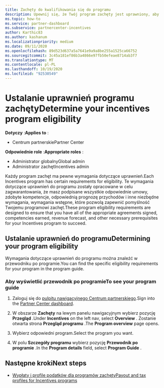 ```yaml
---
title: Zachęty do kwalifikowania się do programu
description: Upewnij się, że Twój program zachęty jest uprawniony, aby móc otrzymywać opłaty. Ten proces obejmuje sprawdzanie uprawnień w przewodniku programu.
ms.topic: how-to
ms.service: partner-dashboard
ms.subservice: partnercenter-incentives
author: Karthic83
ms.author: kashanum
ms.localizationpriority: medium
ms.date: 09/11/2020
ms.openlocfilehash: 89d523d637a5a7641e9a9a8be255a1525ca66752
ms.sourcegitcommit: 3c45a181ef86b3a4866e97fb50efeae8714ab3f7
ms.translationtype: MT
ms.contentlocale: pl-PL
ms.lasthandoff: 10/19/2020
ms.locfileid: "92530549"
---
```

# <a name="determine-your-incentives-program-eligibility"></a><span data-ttu-id="6646a-104">Ustalanie uprawnień programu zachęty</span><span class="sxs-lookup"><span data-stu-id="6646a-104">Determine your incentives program eligibility</span></span>

<span data-ttu-id="6646a-105">**Dotyczy** :</span><span class="sxs-lookup"><span data-stu-id="6646a-105">**Applies to** :</span></span>

- <span data-ttu-id="6646a-106">Centrum partnerskie</span><span class="sxs-lookup"><span data-stu-id="6646a-106">Partner Center</span></span>

<span data-ttu-id="6646a-107">**Odpowiednie role** :</span><span class="sxs-lookup"><span data-stu-id="6646a-107">**Appropriate roles** :</span></span>

- <span data-ttu-id="6646a-108">Administrator globalny</span><span class="sxs-lookup"><span data-stu-id="6646a-108">Global admin</span></span>
- <span data-ttu-id="6646a-109">Administrator zachęt</span><span class="sxs-lookup"><span data-stu-id="6646a-109">Incentives admin</span></span>

 <span data-ttu-id="6646a-110">Każdy program zachęt ma pewne wymagania dotyczące uprawnień.</span><span class="sxs-lookup"><span data-stu-id="6646a-110">Each Incentives program has certain requirements for eligibility.</span></span> <span data-ttu-id="6646a-111">Te wymagania dotyczące uprawnień do programu zostały opracowane w celu zagwarantowania, że masz podpisane wszystkie odpowiednie umowy, zdobyte kompetencje, odpowiednią prognozę przychodów i inne niezbędne wymagania, wymagania wstępne, które pozwolą zapewnić pomyślność Twojemu programowi zachęt.</span><span class="sxs-lookup"><span data-stu-id="6646a-111">These program eligibility requirements are designed to ensure that you have all of the appropriate agreements signed, competencies earned, revenue forecast, and other necessary prerequisites for your Incentives program to succeed.</span></span>

## <a name="determining-your-program-eligibility"></a><span data-ttu-id="6646a-112">Ustalanie uprawnień do programu</span><span class="sxs-lookup"><span data-stu-id="6646a-112">Determining your program eligibility</span></span>

<span data-ttu-id="6646a-113">Wymagania dotyczące uprawnień do programu można znaleźć w przewodniku po programie.</span><span class="sxs-lookup"><span data-stu-id="6646a-113">You can find the specific eligibility requirements for your program in the program guide.</span></span> 

### <a name="to-see-your-program-guide"></a><span data-ttu-id="6646a-114">Aby wyświetlić przewodnik po programie</span><span class="sxs-lookup"><span data-stu-id="6646a-114">To see your program guide</span></span>

1. <span data-ttu-id="6646a-115">Zaloguj się do [pulpitu nawigacyjnego Centrum partnerskiego](https://partner.microsoft.com/dashboard/).</span><span class="sxs-lookup"><span data-stu-id="6646a-115">Sign into the [Partner Center dashboard](https://partner.microsoft.com/dashboard/).</span></span>

2. <span data-ttu-id="6646a-116">W obszarze **Zachęty** na lewym panelu nawigacyjnym wybierz pozycję **Przegląd** .</span><span class="sxs-lookup"><span data-stu-id="6646a-116">Under **Incentives** on the left nav, select **Overview** .</span></span> <span data-ttu-id="6646a-117">Zostanie otwarta strona **Przegląd programu** .</span><span class="sxs-lookup"><span data-stu-id="6646a-117">The **Program overview** page opens.</span></span>

3. <span data-ttu-id="6646a-118">Wybierz odpowiedni program.</span><span class="sxs-lookup"><span data-stu-id="6646a-118">Select the program you want.</span></span>

4. <span data-ttu-id="6646a-119">W polu **Szczegóły programu** wybierz pozycję **Przewodnik po programie** .</span><span class="sxs-lookup"><span data-stu-id="6646a-119">In the **Program details** field, select **Program Guide** .</span></span>

## <a name="next-steps"></a><span data-ttu-id="6646a-120">Następne kroki</span><span class="sxs-lookup"><span data-stu-id="6646a-120">Next steps</span></span>

- [<span data-ttu-id="6646a-121">Wypłaty i profile podatków dla programów zachęty</span><span class="sxs-lookup"><span data-stu-id="6646a-121">Payout and tax profiles for Incentives programs</span></span>](incentives-create-and-manage-your-payout-and-tax-profiles.md)